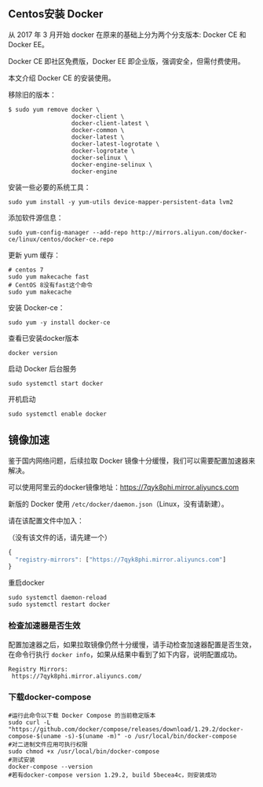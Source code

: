 ## Centos安装 Docker

从 2017 年 3 月开始 docker 在原来的基础上分为两个分支版本: Docker CE 和 Docker EE。

Docker CE 即社区免费版，Docker EE 即企业版，强调安全，但需付费使用。

本文介绍 Docker CE 的安装使用。

移除旧的版本：

```shell
$ sudo yum remove docker \
                  docker-client \
                  docker-client-latest \
                  docker-common \
                  docker-latest \
                  docker-latest-logrotate \
                  docker-logrotate \
                  docker-selinux \
                  docker-engine-selinux \
                  docker-engine
```

安装一些必要的系统工具：

```shell
sudo yum install -y yum-utils device-mapper-persistent-data lvm2
```

添加软件源信息：

```shell
sudo yum-config-manager --add-repo http://mirrors.aliyun.com/docker-ce/linux/centos/docker-ce.repo
```

更新 yum 缓存：

```shell
# centos 7
sudo yum makecache fast
# CentOS 8没有fast这个命令
sudo yum makecache
```

安装 Docker-ce：

```shell
sudo yum -y install docker-ce
```

查看已安装docker版本

```shell
docker version
```

启动 Docker 后台服务

```shell
sudo systemctl start docker
```

开机启动

```shell
sudo systemctl enable docker
```


## 镜像加速

鉴于国内网络问题，后续拉取 Docker 镜像十分缓慢，我们可以需要配置加速器来解决。

可以使用阿里云的docker镜像地址：https://7qyk8phi.mirror.aliyuncs.com

新版的 Docker 使用 `/etc/docker/daemon.json`（Linux，没有请新建）。

请在该配置文件中加入：

（没有该文件的话，请先建一个）

```javascript
{
  "registry-mirrors": ["https://7qyk8phi.mirror.aliyuncs.com"]
}
```

重启docker

```shell
sudo systemctl daemon-reload
sudo systemctl restart docker
```

### 检查加速器是否生效

配置加速器之后，如果拉取镜像仍然十分缓慢，请手动检查加速器配置是否生效，在命令行执行 `docker info`，如果从结果中看到了如下内容，说明配置成功。

```shell
Registry Mirrors:
 https://7qyk8phi.mirror.aliyuncs.com/
```

### 下载docker-compose

```shell
#运行此命令以下载 Docker Compose 的当前稳定版本
sudo curl -L "https://github.com/docker/compose/releases/download/1.29.2/docker-compose-$(uname -s)-$(uname -m)" -o /usr/local/bin/docker-compose
#对二进制文件应用可执行权限
sudo chmod +x /usr/local/bin/docker-compose
#测试安装
docker-compose --version
#若有docker-compose version 1.29.2, build 5becea4c，则安装成功
```

